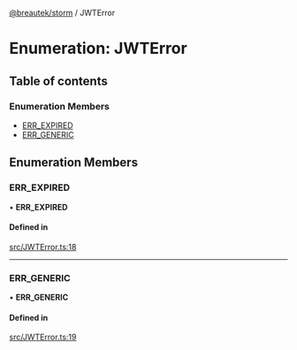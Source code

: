 [@breautek/storm](../README.md) / JWTError

# Enumeration: JWTError

## Table of contents

### Enumeration Members

- [ERR\_EXPIRED](JWTError.md#err_expired)
- [ERR\_GENERIC](JWTError.md#err_generic)

## Enumeration Members

### ERR\_EXPIRED

• **ERR\_EXPIRED**

#### Defined in

[src/JWTError.ts:18](https://github.com/breautek/storm/blob/3ad3438/src/JWTError.ts#L18)

___

### ERR\_GENERIC

• **ERR\_GENERIC**

#### Defined in

[src/JWTError.ts:19](https://github.com/breautek/storm/blob/3ad3438/src/JWTError.ts#L19)
